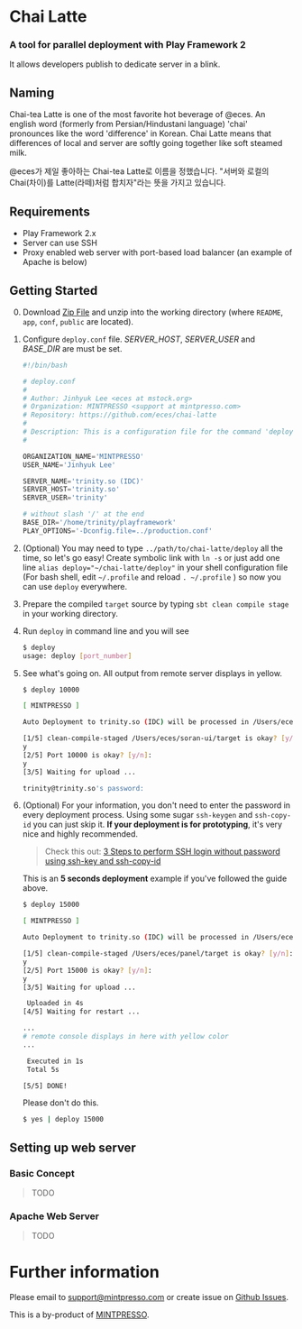 # Chai Latte
### A tool for parallel deployment with Play Framework 2
It allows developers publish to dedicate server in a blink.


## Naming
Chai-tea Latte is one of the most favorite hot beverage of @eces. An english word (formerly from Persian/Hindustani language) 'chai' pronounces like the word 'difference' in Korean. Chai Latte means that differences of local and server are softly going together like soft steamed milk.

@eces가 제일 좋아하는 Chai-tea Latte로 이름을 정했습니다. "서버와 로컬의 Chai(차이)를 Latte(라떼)처럼 합치자"라는 뜻을 가지고 있습니다.

## Requirements
- Play Framework 2.x
- Server can use SSH
- Proxy enabled web server with port-based load balancer (an example of Apache is below)

## Getting Started

0. Download [Zip File](https://github.com/eces/chai-latte/archive/master.zip) and unzip into the working directory (where `README`, `app`, `conf`, `public` are located).

0. Configure `deploy.conf` file. *SERVER_HOST*, *SERVER_USER* and *BASE_DIR* are must be set.
    ```python
    #!/bin/bash

    # deploy.conf
    #
    # Author: Jinhyuk Lee <eces at mstock.org>
    # Organization: MINTPRESSO <support at mintpresso.com>
    # Repository: https://github.com/eces/chai-latte
    #
    # Description: This is a configuration file for the command 'deploy' of executable script file.
    #

    ORGANIZATION_NAME='MINTPRESSO'
    USER_NAME='Jinhyuk Lee'

    SERVER_NAME='trinity.so (IDC)'
    SERVER_HOST='trinity.so'
    SERVER_USER='trinity'

    # without slash '/' at the end
    BASE_DIR='/home/trinity/playframework'
    PLAY_OPTIONS='-Dconfig.file=../production.conf'
    ```

0. (Optional) You may need to type `../path/to/chai-latte/deploy` all the time, so let's go easy! Create symbolic link with `ln -s` or just add one line `alias deploy="~/chai-latte/deploy"` in your shell configuration file (For bash shell, edit `~/.profile` and reload `. ~/.profile` ) so now you can use `deploy` everywhere.

0. Prepare the compiled `target` source by typing `sbt clean compile stage` in your working directory.

0. Run `deploy` in command line and you will see 
    ```bash
    $ deploy
    usage: deploy [port_number]
    ```

0. See what's going on. All output from remote server displays in yellow.
    ```bash
    $ deploy 10000

    [ MINTPRESSO ]

    Auto Deployment to trinity.so (IDC) will be processed in /Users/eces/soran-ui

    [1/5] clean-compile-staged /Users/eces/soran-ui/target is okay? [y/n]: 
    y
    [2/5] Port 10000 is okay? [y/n]: 
    y
    [3/5] Waiting for upload ... 

    trinity@trinity.so's password: 
    ```

0. (Optional) For your information, you don't need to enter the password in every deployment process. Using some sugar `ssh-keygen` and `ssh-copy-id` you can just skip it. **If your deployment is for prototyping**, it's very nice and highly recommended.

    > Check this out: [3 Steps to perform SSH login without password using ssh-key and ssh-copy-id](http://www.thegeekstuff.com/2008/11/3-steps-to-perform-ssh-login-without-password-using-ssh-keygen-ssh-copy-id)

    This is an **5 seconds deployment** example if you've followed the guide above.
    ```bash
    $ deploy 15000

    [ MINTPRESSO ]

    Auto Deployment to trinity.so (IDC) will be processed in /Users/eces/panel

    [1/5] clean-compile-staged /Users/eces/panel/target is okay? [y/n]: 
    y
    [2/5] Port 15000 is okay? [y/n]: 
    y
    [3/5] Waiting for upload ... 

     Uploaded in 4s
    [4/5] Waiting for restart ... 

    ...
    # remote console displays in here with yellow color
    ...

     Executed in 1s
     Total 5s

    [5/5] DONE!
    ```

    Please don't do this.
    ```bash
    $ yes | deploy 15000
    ```

## Setting up web server

### Basic Concept

>TODO

### Apache Web Server

>TODO

# Further information

Please email to [support@mintpresso.com](mailto:support@mintpresso.com) or create issue on [Github Issues](https://github.com/eces/chai-latte/issues).

This is a by-product of [MINTPRESSO](http://mintpresso.com).
